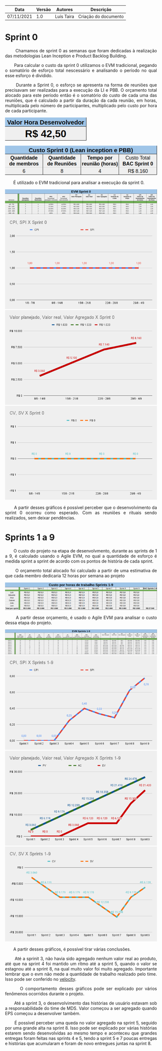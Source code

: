| Data | Versão | Autores | Descrição |
|--|--|--|--|
| 07/11/2021 | 1.0 | Luís Taira | Criação do documento |

# Sprint 0
<p  align="justify">&nbsp&nbsp&nbsp&nbsp&nbsp&nbsp Chamamos de sprint 0 as semanas que foram dedicadas à realização das metodologias Lean Inception e Product Backlog Building.</p>
<p  align="justify">&nbsp&nbsp&nbsp&nbsp&nbsp&nbsp Para calcular o custo da sprint 0 utilizamos o EVM tradicional, pegando o somatório de esforço total nescessário e analisando o período no qual esse esforço é dividido.</p>
<p  align="justify">&nbsp&nbsp&nbsp&nbsp&nbsp&nbsp Durante a Sprint 0, o esforço se apresenta na forma de reuniões que precisavam ser realizadas para a execução da LI e PBB. O orçamento total alocado para este período então é o somatório do custo de cada uma das reuniões, que é calculado a partir da duração da cada reunião, em horas, multiplicada pelo número de participantes, multiplicado pelo custo por hora de cada participante.</p>

![](../assets/rn/evm/porhora.png)

![](../assets/rn/evm/custo0.png)

<p  align="justify">&nbsp&nbsp&nbsp&nbsp&nbsp&nbsp É utilizado o EVM tradicional para analisar a execução da sprint 0.</p>

![](../assets/rn/evm/evm0.png)
![](../assets/rn/evm/cpi0.png)
![](../assets/rn/evm/ev0.png)
![](../assets/rn/evm/cv0.png)

<p  align="justify">&nbsp&nbsp&nbsp&nbsp&nbsp&nbsp A partir desses gráficos é possível perceber que o desenvolvimento da sprint 0 ocorreu como esperado. Com as reuniões e rituais sendo realizados, sem deixar pendências.</p>

# Sprints 1 a 9

<p  align="justify">&nbsp&nbsp&nbsp&nbsp&nbsp&nbsp O custo do projeto na etapa de desenvolvmento, durante as sprints de 1 a 9, é calculado usando o Agile EVM, no qual a quantidade de esforço é medida sprint a sprint de acordo com os pontos de história de cada sprint.</p>

<p  align="justify">&nbsp&nbsp&nbsp&nbsp&nbsp&nbsp O orçamento total alocado foi calculado a partir de uma estimativa de que cada membro dedicaria 12 horas por semana ao projeto</p>

![](../assets/rn/evm/horas.png)

<p  align="justify">&nbsp&nbsp&nbsp&nbsp&nbsp&nbsp A partir desse orçamento, é usado o Agile EVM para analisar o custo dessa etapa do projeto.</p>

![](../assets/rn/evm/evm19.png)
![](../assets/rn/evm/cpi19.png)
![](../assets/rn/evm/ev19.png)
![](../assets/rn/evm/cv19.png)

<p  align="justify">&nbsp&nbsp&nbsp&nbsp&nbsp&nbsp A partir desses gráficos, é possível tirar várias conclusões.</p>
<p  align="justify">&nbsp&nbsp&nbsp&nbsp&nbsp&nbsp Até a sprinit 3, não havia sido agregado nenhum valor real ao produto, até que na sprint 4 foi mantido um rítmo até a sprint 5, quando o valor se estagnou até a sprint 8, na qual muito valor foi muito agregado. Importante lembrar que o evm não mede a quantidade de trabalho realizado pelo time. Isso pode ser conferido no <a href='#/rn/velocity.md'>velocity</a>.</p>

<p  align="justify">&nbsp&nbsp&nbsp&nbsp&nbsp&nbsp O comportamento desses gráficos pode ser explicado por vários fenômenos ocorridos durante o projeto.</p>
<p  align="justify">&nbsp&nbsp&nbsp&nbsp&nbsp&nbsp Até a sprint 3, o desenvolvimento das histórias de usuário estavam sob a responsabilidade do time de MDS. Valor começou a ser agregado quando EPS começou a desenvolver também.</p>
<p  align="justify">&nbsp&nbsp&nbsp&nbsp&nbsp&nbsp É possível perceber uma queda no valor agregado na sprint 5, seguido por uma grande alta na sprint 8. Isso pode ser explicado por várias histórias estarem sendo desenvolvidas ao mesmo tempo e aconteceu que grandes entregas foram feitas nas sprints 4 e 5, tendo a sprint 5 e 7 poucas entregas e histórias que acumularam e foram de novo entregues juntas na sprint 8.</p>
